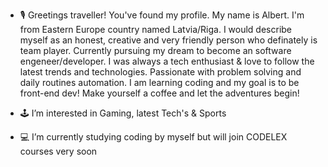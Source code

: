 - 🎙 Greetings traveller! You've found my profile. My name is Albert. I'm from Eastern Europe country named Latvia/Riga. I would describe myself as an honest, creative and very friendly person who definately is team player. Currently pursuing my dream to become an software engeneer/developer. I was always a tech enthusiast & love to follow the latest trends and technologies. Passionate with problem solving and daily routines automation. I am learning coding and my goal is to be front-end dev! Make yourself a coffee and let the adventures begin!

- 🕹 I’m interested in Gaming, latest Tech's & Sports
- 💻 I’m currently studying coding by myself but will join CODELEX courses very soon

<!---
Alberts-Kobzevs/Alberts-Kobzevs is a ✨ special ✨ repository because its `README.md` (this file) appears on your GitHub profile.
You can click the Preview link to take a look at your changes.
--->
